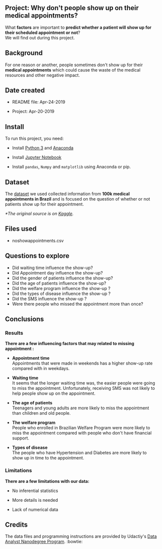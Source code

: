 ## Project: Why don't people show up on their medical appointments?
What **factors** are important to **predict whether a patient will show up for their scheduled appointment or not**?  
We will find out during this project.

## Background
For one reason or another, people sometimes don't show up for their **medical appointments** which could cause the waste of the medical resources and other negative impact.  


## Date created
- README file: Apr-24-2019

- Project: Apr-20-2019

## Install
To run this project, you need:
- Install [Python 3](https://www.python.org/downloads/) and [Anaconda](https://www.anaconda.com/distribution/)

- Install [Jupyter Notebook](https://jupyter.org/install)

- Install `pandas`, `Numpy` and `matplotlib`  using Anaconda or pip.

## Dataset
The [dataset](https://s3.amazonaws.com/video.udacity-data.com/topher/2018/July/5b57919a_data-set-options/data-set-options.pdf) we used collected information from **100k medical appointments in Brazil** and is focused on the question of whether or not patients show up for their appointment.

_*The original source is on [Kaggle](https://www.kaggle.com/joniarroba/noshowappointments)._


## Files used

- noshowappointments.csv


## Questions to explore

- Did waiting time influence the show-up?
- Did Appointment day influence the show-up?
- Did the gender of patients influence the show-up?
- Did the age of patients influence the show-up?
- Did the welfare program influence the show-up ?
- Did the types of disease influence the show-up ?
- Did the SMS influence the show-up ?
- Were there people who missed the appointment more than once?



## Conclusions
### Results

**There are a few influencing factors that may related to missing appointment :**  

- **Appointment time**  
  Appointments that were made in weekends has a higher show-up rate compared with in weekdays.

- **Waiting time**   
 It seems that the longer waiting time was, the easier people were going to miss the appointment. Unfortunately, receiving SMS was not likely to help people show up on the appointment.

- **The age of patients**  
Teenagers and young adults are more likely to miss the appointment than children and old people.

- **The welfare program**  
People who enrolled in Brazilian Welfare Program were more likely to miss the appointment compared with people who don't have financial support.

- **Types of disease**  
The people who have Hypertension and Diabetes are more likely to show up in time to the appointment.

### Limitations
**There are a few limitations with our data:**  

- No inferential statistics

- More details is needed

- Lack of numerical data


## Credits
The data files and programming instructions are provided by Udactiy's [Data Analyst  Nanodegree Program](https://eu.udacity.com/course/data-analyst-nanodegree--nd002). :bowtie:

